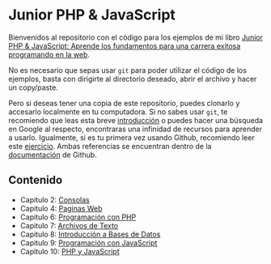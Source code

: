 # Junior PHP & JavaScript

Bienvenidos al repositorio con el código para los ejemplos de mi libro [Junior PHP & JavaScript: Aprende los fundamentos para una carrera exitosa programando en la web](https://a.co/d/7FJZCVk).

No es necesario que sepas usar `git` para poder utilizar el código de los ejemplos, basta con dirigirte al directorio deseado, abrir el archivo y hacer un copy/paste.

Pero si deseas tener una copia de este repositorio, puedes clonarlo y accesarlo localmente en tu computadora. Si no sabes usar `git`, te recomiendo que leas esta breve [introducción](https://docs.github.com/es/get-started/quickstart/set-up-git) o puedes hacer una búsqueda en Google al respecto, encontraras una infinidad de recursos para aprender a usarlo. Igualmente, si es tu primera vez usando Github, recomiendo leer este [ejercicio](https://docs.github.com/es/get-started/quickstart/hello-world). Ambas referencias se encuentran dentro de la [documentación](https://docs.github.com/es) de Github.

## Contenido

* Capitulo 2: [Consolas](./02-consolas)
* Capitulo 4: [Paginas Web](./04-paginas)
* Capitulo 6: [Programación con PHP](./06-php)
* Capitulo 7: [Archivos de Texto](./07-texto)
* Capitulo 8: [Introducción a Bases de Datos](./08-db)
* Capitulo 9: [Programación con JavaScript](./09-js)
* Capitulo 10: [PHP y JavaScript](./10-php&js)
